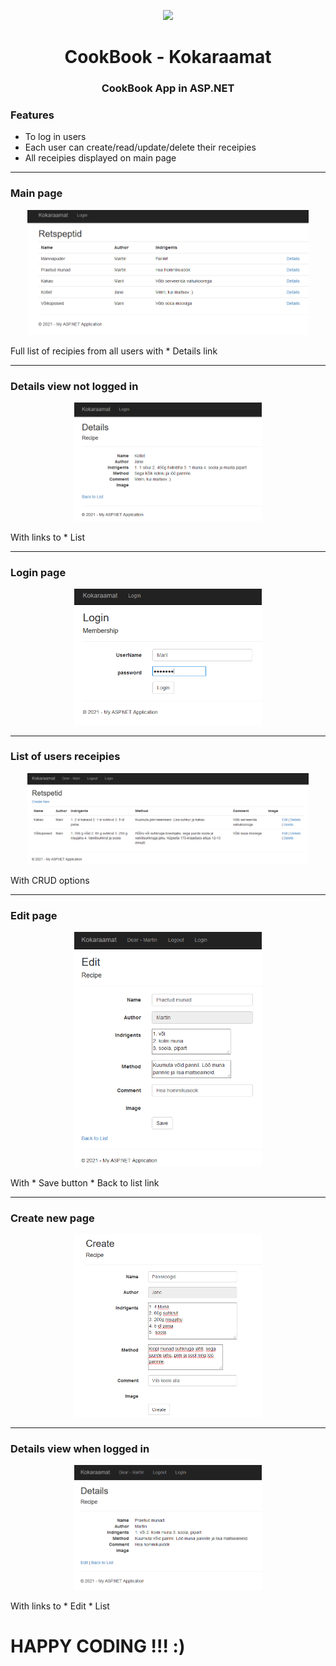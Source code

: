 <p align="center"><img src="https://user-images.githubusercontent.com/34022590/111371494-2cd65500-86a2-11eb-8479-f2241d6b6e51.jpg" width="300px"></p>

<h1 align="center">
    <strong>CookBook - Kokaraamat</strong>
</h1>
<h3 align="center">
    <p>CookBook App in ASP.NET</p>
</h3>

### Features
* To log in users
* Each user can create/read/update/delete their receipies
* All receipies displayed on main page

<hr>

### Main page

<p align="center"><img src="/CookBook/pic/fulllist.png" width="450px"></p>
Full list of recipies from all users with
* Details link

<hr>

### Details view not logged in

<p align="center"><img src="/CookBook/pic/details.png" width="300px"></p>
With links to
* List

<hr>

### Login page

<p align="center"><img src="/CookBook/pic/login.png" width="300px"></p>

<hr>

### List of users receipies

<p align="center"><img src="/CookBook/pic/userlist.png" width="450px"></p>
With CRUD options

<hr>

### Edit page

<p align="center"><img src="/CookBook/pic/edit.png" width="300px"></p>
With
* Save button
* Back to list link

<hr>

### Create new page

<p align="center"><img src="/CookBook/pic/create.png" width="300px"></p>

<hr>

### Details view when logged in

<p align="center"><img src="/CookBook/pic/userdetails.png" width="300px"></p>
With links to
* Edit
* List

# HAPPY CODING !!! :)
